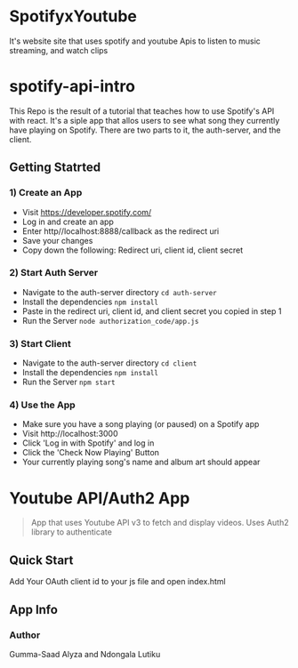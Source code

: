 # SpotifyxYoutube

It's  website site that uses spotify and youtube Apis to listen to music streaming, and watch clips


# spotify-api-intro
This Repo is the result of a tutorial that teaches how to use Spotify's API with react.
It's a siple app that allos users to see what song they currently have playing on Spotify.
There are two parts to it, the auth-server, and the client. 

## Getting Statrted

### 1) Create an App
- Visit https://developer.spotify.com/ 
- Log in and create an app
- Enter http//localhost:8888/callback as the redirect uri
- Save your changes
- Copy down the following: Redirect uri, client id, client secret


### 2)  Start Auth Server
- Navigate to the auth-server directory `cd auth-server`
- Install the dependencies `npm install`
- Paste in the redirect uri, client id, and client secret you copied in step 1
- Run the Server `node authorization_code/app.js`

### 3)  Start Client
- Navigate to the auth-server directory `cd client`
- Install the dependencies `npm install`
- Run the Server `npm start`

### 4)  Use the App
- Make sure you have a song playing (or paused) on a Spotify app
- Visit http://localhost:3000
- Click 'Log in with Spotify' and log in
- Click the 'Check Now Playing' Button
- Your currently playing song's name and album art should appear

# Youtube API/Auth2 App

> App that uses Youtube API v3 to fetch and display  videos. Uses Auth2 library to authenticate

## Quick Start

Add Your OAuth client id to your js file and open index.html

## App Info

### Author

Gumma-Saad Alyza and Ndongala Lutiku




